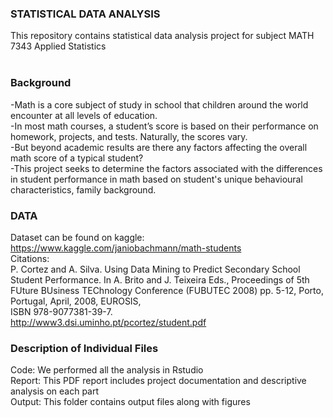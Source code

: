### STATISTICAL DATA ANALYSIS
This repository contains statistical data analysis project for subject MATH 7343 Applied Statistics<br>
<br>
### Background
-Math is a core subject of study in school that children around the world encounter at all levels of education.<br>
-In most math courses, a student’s score is based on their performance on homework, projects, and tests. Naturally, the scores vary.<br>
-But beyond academic results are there any factors affecting the overall math score of a typical student?<br>
-This project seeks to determine the factors associated with the differences in student performance in math based on student's unique behavioural characteristics, family background.
<br>
### DATA
Dataset can be found on kaggle:<br>
https://www.kaggle.com/janiobachmann/math-students <br>
Citations:<br>
P. Cortez and A. Silva. Using Data Mining to Predict Secondary School Student Performance. In A. Brito and J. Teixeira Eds., Proceedings of 5th FUture BUsiness TEChnology Conference (FUBUTEC 2008) pp. 5-12, Porto, Portugal, April, 2008, EUROSIS, <br>ISBN 978-9077381-39-7.<br>
http://www3.dsi.uminho.pt/pcortez/student.pdf

### Description of Individual Files
Code: We performed all the analysis in Rstudio<br>
Report: This PDF report includes project documentation and descriptive analysis on each part <br>
Output: This folder contains output files along with figures
